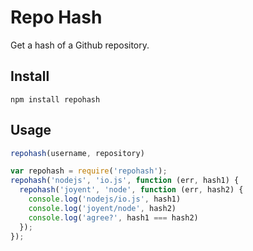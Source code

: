 # Repo Hash

Get a hash of a Github repository.

## Install

```
npm install repohash
```

## Usage

```javascript
repohash(username, repository)
```

```javascript
var repohash = require('repohash');
repohash('nodejs', 'io.js', function (err, hash1) {
  repohash('joyent', 'node', function (err, hash2) {
    console.log('nodejs/io.js', hash1)
    console.log('joyent/node', hash2)
    console.log('agree?', hash1 === hash2)
  });
});
```
